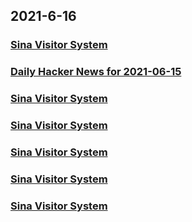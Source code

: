 
## 2021-6-16

### [Sina Visitor System](https://weibo.com/5722964389/KkoUw4rZu)

### [Daily Hacker News for 2021-06-15](https://www.daemonology.net/hn-daily/2021-06-15.html)

### [Sina Visitor System](https://weibo.com/1402400261/Kkp3Ry2TE)

### [Sina Visitor System](https://weibo.com/1402400261/KkoYyDVAq)

### [Sina Visitor System](https://weibo.com/1715118170/Kkpj6hFso)

### [Sina Visitor System](https://weibo.com/1715118170/KkoUW7Xd4)

### [Sina Visitor System](https://weibo.com/1642628345/KkpADF1fH)